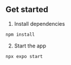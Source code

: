 ## Get started

1. Install dependencies

```bash
npm install
```

2. Start the app

```bash
npx expo start
```
